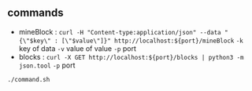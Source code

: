 ## commands
- mineBlock
  : ``` curl -H "Content-type:application/json" --data "{\"$key\" : [\"$value\"]}" http://localhost:${port}/mineBlock ```
  `-k` key of data
  `-v` value of value
  `-p` port
- blocks
  : ``` curl -X GET http://localhost:${port}/blocks | python3 -m json.tool ```
  `-p` port
```
./command.sh 
```